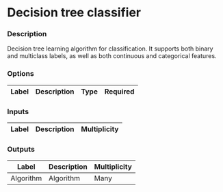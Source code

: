 # Decision tree classifier
###  Description
Decision tree learning algorithm for classification. It supports both binary and multiclass labels, as well as both continuous and categorical features.
###  Options
| Label | Description | Type | Required |
|---|---|---|---|
###  Inputs
| Label | Description | Multiplicity |
|---|---|---|
###  Outputs
| Label | Description | Multiplicity |
|---|---|---|
| Algorithm | Algorithm | Many |
